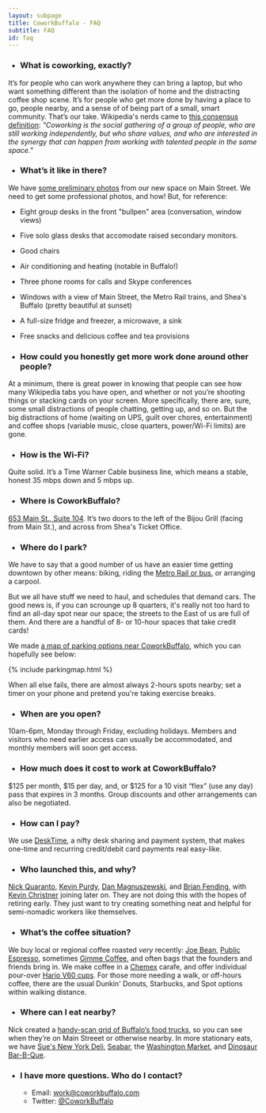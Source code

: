 ```yaml
---
layout: subpage
title: CoworkBuffalo - FAQ
subtitle: FAQ
id: faq
---
```


* ### What is coworking, exactly?
It’s for people who can work anywhere they can bring a laptop, but who want something different than the isolation of home and the distracting coffee shop scene. It’s for people who get more done by having a place to go, people nearby, and a sense of of being part of a small, smart community.  That’s our take. Wikipedia's nerds came to [this consensus definition](http://en.wikipedia.org/wiki/Coworking): *"Coworking is the social gathering of a group of people, who are still working independently, but who share values, and who are interested in the synergy that can happen from working with talented people in the same space."*

* ### What’s it like in there?
We have [some preliminary photos](https://www.dropbox.com/sh/uy0r6tkwvei8m7q/Mt8peC1p5U) from our new space on Main Street. We need to get some professional photos, and how! But, for reference:
  * Eight group desks in the front "bullpen" area (conversation, window views)
  * Five solo glass desks that accomodate raised secondary monitors.
  * Good chairs
  * Air conditioning and heating (notable in Buffalo!)
  * Three phone rooms for calls and Skype conferences
  * Windows with a view of Main Street, the Metro Rail trains, and Shea's Buffalo (pretty beautiful at sunset)
  * A full-size fridge and freezer, a microwave, a sink
  * Free snacks and delicious coffee and tea provisions

* ### How could you honestly get more work done around other people?
At a minimum, there is great power in knowing that people can see how many Wikipedia tabs you have open, and whether or not you’re shooting things or stacking cards on your screen. More specifically, there are, sure, some small distractions of people chatting, getting up, and so on. But the big distractions of home (waiting on UPS, guilt over chores, entertainment) and coffee shops (variable music, close quarters, power/Wi-Fi limits) are gone. 

* ### How is the Wi-Fi?
Quite solid. It’s a Time Warner Cable business line, which means a stable, honest 35 mbps down and 5 mbps up.

* ### Where is CoworkBuffalo?
[653 Main St., Suite 104](https://maps.google.com/maps?t=m&ll=42.89123039999998%2C-78.8745409&q=coworkbuffalo&spn=0.0031989896548163146%2C0.005821800114064703&output=classic). It’s two doors to the left of the Bijou Grill (facing from Main St.), and across from Shea's Ticket Office.

* ### Where do I park?
We have to say that a good number of us have an easier time getting downtown by other means: biking, riding the [Metro Rail or bus](http://metro.nfta.com/Trip/Trip_Planner.asp), or arranging a carpool.

But we all have stuff we need to haul, and schedules that demand cars. The good news is, if you can scrounge up 8 quarters, it's really not too hard to find an all-day spot near our space; the streets to the East of us are full of them. And there are a handful of 8- or 10-hour spaces that take credit cards!

We made [a map of parking options near CoworkBuffalo](https://mapsengine.google.com/map/u/0/edit?hl=en&authuser=0&mid=zfY0mqLBFK98.ks2vFLFWhaeQ), which you can hopefully see below:

{% include parkingmap.html %}

When all else fails, there are almost always 2-hours spots nearby; set a timer on your phone and pretend you're taking exercise breaks.

* ### When are you open?
10am-6pm, Monday through Friday, excluding holidays. Members and visitors who need earlier access can usually be accommodated, and monthly members will soon get access.

<!-- * ### Where can I park? How can I get there?
You've got a few options:
  * There are surface and multi-level lots nearby that offer not-so-bad daily rates. 
  * 
  * Biking is quite convenient, and of course, bikes are free to park.
  * The Metro Rail stop at Fountain Plaza ([map](https://maps.google.com/maps?q=RAIL+at+Fountain+Plaza+Station&hl=en&hnear=RAIL+at+Fountain+Plaza+Station&t=m&z=16)) is three short blocks away. -->

* ### How much does it cost to work at CoworkBuffalo?
$125 per month, $15 per day, and, or $125 for a 10 visit “flex” (use any day) pass that expires in 3 months. Group discounts and other arrangements can also be negotiated.

* ### How can I pay?
We use [DeskTime](https://www.desktimeapp.com/), a nifty desk sharing and payment system, that makes one-time and recurring credit/debit card payments real easy-like.

* ### Who launched this, and why?
[Nick Quaranto](http://twitter.com/qrush), [Kevin Purdy](http://twitter.com/kevinpurdy), [Dan Magnuszewski](http://twitter.com/magnachef), and [Brian Fending](http://twitter.com/fending), with [Kevin Christner](http://twitter.com/sailflyer) joining later on. They are not doing this with the hopes of retiring early. They just want to try creating something neat and helpful for semi-nomadic workers like themselves. 

* ### What’s the coffee situation?
We buy local or regional coffee roasted _very_ recently: [Joe Bean](http://joebeanroasters.com/), [Public Espresso](http://www.publicespresso.com/), sometimes [Gimme Coffee](http://www.gimmecoffee.com/), and often bags that the founders and friends bring in. We make coffee in a [Chemex](http://www.chemexcoffeemaker.com/) carafe, and offer individual pour-over [Hario V60 cups](http://www.gimmecoffee.com/galleries/brewing_at_home_part_5_pour_ov/). For those more needing a walk, or off-hours coffee, there are the usual Dunkin' Donuts, Starbucks, and Spot options within walking distance.

* ### Where can I eat nearby?
Nick created a [handy-scan grid of Buffalo’s food trucks](http://coworkbuffalo.com/food/), so you can see when they’re on Main Streeet or otherwise nearby. In more stationary eats, we have [Sue's New York Deli](http://www.suesnydeli.com/), [Seabar](http://seabarsushi.com/), the [Washington Market](http://thewashingtonmarket.com/), and [Dinosaur Bar-B-Que](http://www.dinosaurbarbque.com/).

* ### I have more questions. Who do I contact?
  * Email: [work@coworkbuffalo.com](mailto:work@coworkbuffalo.com)
  * Twitter: [@CoworkBuffalo](http://coworkbuffalo.com)
